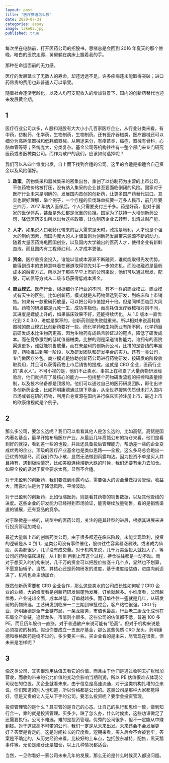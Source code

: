 ```yaml
---
layout: post
title: "医疗赛道怎么投"
date: 2020-07-31
categories: essay
image: lake02.jpg
published: true
---
```



每次坐在电脑前，打开医药公司的招股书，思绪总是会回到 2016 年夏天的那个傍晚，暗白的医院走廊，舅舅躺在病床上握着我的手。

那种在命运面前的无力感。

医疗的发展延长了无数人的寿命，却还远远不足。许多疾病还未能取得突破；进口药昂贵的费用也非普通人可以承受。

随着社会逐渐老龄化，以及人均可支配收入的增加背景下，国内的创新药替代也迎来发展黄金期。
   
## 1

医疗行业公司众多，A 股和港股有大大小小几百家医疗企业，从行业分类来看，有中药，仿制药，化学药，生物制药，生物制药。还有医疗器械类，医疗器械还可以细分为高耗值器械和低耗值器械。从用途来分，有疫苗类，癌症，器械有骨科，心脑血管等等；系统庞大，分类复杂。基金公司等机构往往有一整个部门来专门研究医药或者医械类公司。而作为散户的我们，应该如何选择呢？

我们可以从四个维度出发，自上而下找到合适的公司。这里的合适是指适合自己资金以及风险偏好。

1. **政策**。药物集采和器械集采的密集出台，重创了以仿制药为主营的上市公司，不仅药物价格被打压，没有纳入集采的企业甚至要面临倒闭的风险。国家对于医疗行业未来是明确的，发展国内首创的创新药，让更多国产药替代进口。其实也很好理解，举个例子，一个疗程的贝伐珠单抗要一万多人民币，前几年要三四万，2017 年纳入医保后，个人只需要支付三千多。药是好药，但对于国家的医保体系，甚至是外汇都是沉重的负担。国家为了扶持一大堆创新药公司，降低医药支出所以出台这些政策，让仿制药企业去转型，出清过剩产能。

2. **人才**。如果说人口老龄化带来的巨大需求是天时，政策是地利，人才也是个强大的制约因素，而国内庞大的人才储备则为创新药发展带来源源不断的动力。随着大量医药海龟回国创业，以及国内大学输出的医药人才，使得企业有新鲜血液。而且国内有工程师红利，人才成本更低。

3. **资金**。医疗重资金投入。谁能以低成本源源不断融资，谁就能取得先发优势。能得到资本的支持意味着在赛道取得领先对手一步的先机。而股权融资是最低成本的融资方式，所以对于那些早早上市的公司来说，他们可以通过增发，配股，可转债等方式从二级市场获得低成本资金。

4. **商业模式**。医疗行业，根据细分子行业的不同，有不一样的商业模式。商业模式有天生的区别。比如创新药，模式就是从药物筛选到研发，到临床和上市销售。如果有一款重磅药放量，可以把公司市值提升十倍。但是同样面临巨大风险。药物的研发都是九死一生，成功率极低。而高耗值医疗器械相对则不同，其进度是螺旋上升的，如果临床效果不好，还能持续优化，从 1.0 版本一直优化到 2.0,3.0，进度是累积的，创新药则是失败就重来。所以相对来说高耗值器械的商业模式比创新药要好一些。而化学药和生物药业有所不同，化学药目前研发成本比生物药更高，因为生物药有成熟且验证过的靶点，降低了研发成本。而在竞争激烈的低耗值器械类，比拼的则是渠道销售能力。谁拥有的医院渠道更多，谁就能销售放量。而在未盈利的创新药公司，比拼的是管线的丰富度，药物推进到哪一阶段，以及研发团队和研发平台的实力。还有一类公司，专门做医疗外包。商业模式是协助创新药公司进行药物研发，按研发的阶段收取费用，并且可以获得药物上市后销售的提成。这就是 CRO 企业，医药行业的“卖水人”。不可小视的是，他们不止卖水，事实上在积累了大量药物研发经验后，他们就拥有了最核心的能力——包括整个药物研发流程的把控和质量控制，以及技术储备都是顶级的。他们可以通过自己的医药研发团队，孵化出许多创新药企业，比如药明康德通过旗下基金，从全世界搜集优质但未打入国内市场或者在研的药物，利用自身资源在国内进行临床实验注册上市，最近上市的欧康维视就是个例子。

## 2

那么多公司，要怎么选呢？我们可以看看其他人是怎么选的，比如高瓴。高瓴是国内著名基金，最早开始布局医疗产业。从最近几年高瓴公布的持仓来看，他们是看到好的就投，看到差一些的也投，并且还具备投后管理能力，帮助差一些的企业变成优秀的企业。顶级的医疗产业基金也是类似思路——全投。这么多马总会跑出一匹优秀的黑马。而我们作为小散，显然无法做到雨露均沾。因为投资不单是买入并且持有，遇到极端情况，比如美股连续熔断大跌的时候，我们还要有余力去加仓。如果全投的话对于资金要求太高，显然不合适。

对于未盈利的创新药，我们要做到雨露均沾，需要强大的资金量做投资管理，收益大，雨露均沾是为了降低风险，平滑波动。

对于已盈利的创新药，比如恒瑞医药，则是看其药物的销售数据，以及其他管线的进度。这些企业的研发能力已经得到市场验证，能否继续放量销售，看的是销售渠道的铺展，还有竞品的竞争。

对于略微差一些的，转型中的医药公司，关注的是其转型的进展，根据其进展来进行投资管理加减仓。

最近大量新上市的创新药类公司，由于很多都还在临床阶段，未能实现盈利，投资的逻辑是从 0 到 1，这类公司没有事件催化，股价往往容易暴涨暴跌，或者成为仙股，买卖都很少，几乎没有成交量。对于机构来说，几千万美金投入就投入了，等公司的药物临床进程，从 I 到 III 再到上市这个过程，持仓往往都是一动不动。而对于想买入的机构来说，几千万的资金可以把股价拉涨十几个点，显然也不划算，不愿意抬轿子。当然，其核心还是药物研发的进度，基于进度给估值，进度向前迈进了，机构也会主动加仓。

既然创新药需要和 CRO 企业合作，那么这些卖水的公司成长性如何呢？CRO 企业的业绩，大的维度看是创新药研发越蓬勃发展，订单就越多。小维度看，公司越优秀，产业链越全面，成本越低，订单就越多。而订单往往一签就是几年，从研发前的药物筛选，工艺研发到临床一二三期到审批过会，客户粘性很强。CRO 行业，药明康德是全产业链布局，一条龙服务，市值也最高。行业老二康龙化成也在布局全产业链，追赶龙头。市值则小很多。这些公司的估值都不低，普遍 100 多 PE，而且历年股价一直涨，对于普通散户来说可能有“恐高”。但对于机构来说是必须投资的标的。假设你要成立一支医疗基金，那么这些优质 CRO 龙头，药明康德和泰格医药是绕不过的，多少要买一些。买企业看的是未来，尽管现在很贵，但未来是怎样呢？

## 3

像这类公司，其实很难用估值去看它的价值。而且由于他们是通过收购去扩张增加营收，而收购带来的公允价值的变动会影响当期利润，所以 PE 估值很难去体现公司现在的位置。买企业就看未来，由于信息是高速流通，对于这类机构扎堆的企来说，你们知道的别人也知道，所以价格都是公允的。这类公司是那种大家都觉得好，但是又贵的让人无从下手的公司。要怎么投资呢？要学会投资管理。

投资管理管的是什么？其实管的是自己的心态。让自己的执行和思维一致，做到知行合一，靠的就是投资管理。买多少，跌了怎么办，什么时候卖，这些功课做足了还需要执行。公司不难选，难的是投资管理。优秀的公司很多，但不一定能从中赚到钱。对于这些高不可攀的公司，我们一定是从未来出发。未来还会不会发展更好？答案是肯定的。这是时间拉长的尺度看。短期来看，买入后会不会被套牢，答案是不确定的。从历史经验来看，比较好的上车点，包括股东减持，配售，黑天鹅事件等。无论是建仓还是加仓，以上几种情况都适合。

当然，一旦你看好一家公司未来几年的发展，那么无论是什么时候买入都没问题。

